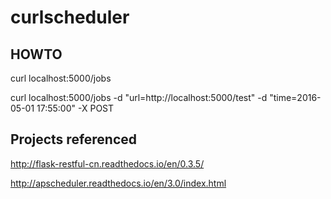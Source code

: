 # curlscheduler

## HOWTO

curl localhost:5000/jobs

curl localhost:5000/jobs -d "url=http://localhost:5000/test" -d "time=2016-05-01 17:55:00" -X POST

## Projects referenced

http://flask-restful-cn.readthedocs.io/en/0.3.5/

http://apscheduler.readthedocs.io/en/3.0/index.html
